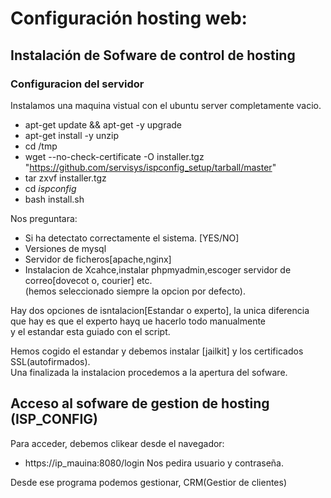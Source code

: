 # Configuración hosting web:

##  Instalación de Sofware de control de hosting

### Configuracion del servidor

Instalamos una maquina vistual con el ubuntu server completamente vacio.
+ apt-get update && apt-get -y upgrade  
+ apt-get install -y unzip  
+ cd /tmp
+ wget --no-check-certificate -O installer.tgz "https://github.com/servisys/ispconfig_setup/tarball/master"  
+ tar zxvf installer.tgz  
+ cd *ispconfig*  
+ bash install.sh  

Nos preguntara:  
+ Si ha detectato correctamente el sistema. [YES/NO]  
+ Versiones de mysql  
+ Servidor de ficheros[apache,nginx]  
+ Instalacion de Xcahce,instalar phpmyadmin,escoger servidor de correo[dovecot o, courier] etc.  
(hemos seleccionado siempre la opcion por defecto).  

Hay dos opciones de isntalacion[Estandar o experto], la unica diferencia que hay es que el experto hayq ue hacerlo todo manualmente   
y el estandar esta guiado con el script.

Hemos cogido el estandar y debemos instalar [jailkit] y los certificados SSL(autofirmados).  
Una finalizada la instalacion procedemos a la apertura del sofware.



## Acceso al sofware de gestion de hosting (ISP_CONFIG)
Para acceder, debemos clikear desde el navegador:
+ https://ip_mauina:8080/login
Nos pedira usuario y contraseña. 

Desde ese programa podemos gestionar, CRM(Gestior de clientes)






